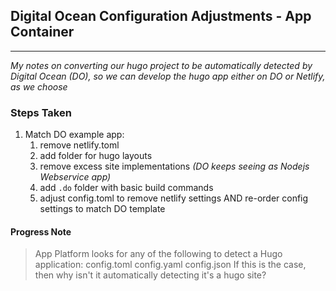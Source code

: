 ## Digital Ocean Configuration Adjustments - App Container
---
_My notes on converting our hugo project to be automatically detected by Digital Ocean (DO), so we can develop the hugo app either on DO or Netlify, as we choose_

### Steps Taken
1. Match DO example app:
   1. remove netlify.toml
   2. add folder for hugo layouts
   3. remove excess site implementations _(DO keeps seeing as Nodejs Webservice app)_
   4. add `.do` folder with basic build commands
   5. adjust config.toml to remove netlify settings AND re-order config settings to match DO template

#### Progress Note
> App Platform looks for any of the following to detect a Hugo application:
>   config.toml
>   config.yaml
>   config.json
> If this is the case, then why isn't it automatically detecting it's a hugo site?
